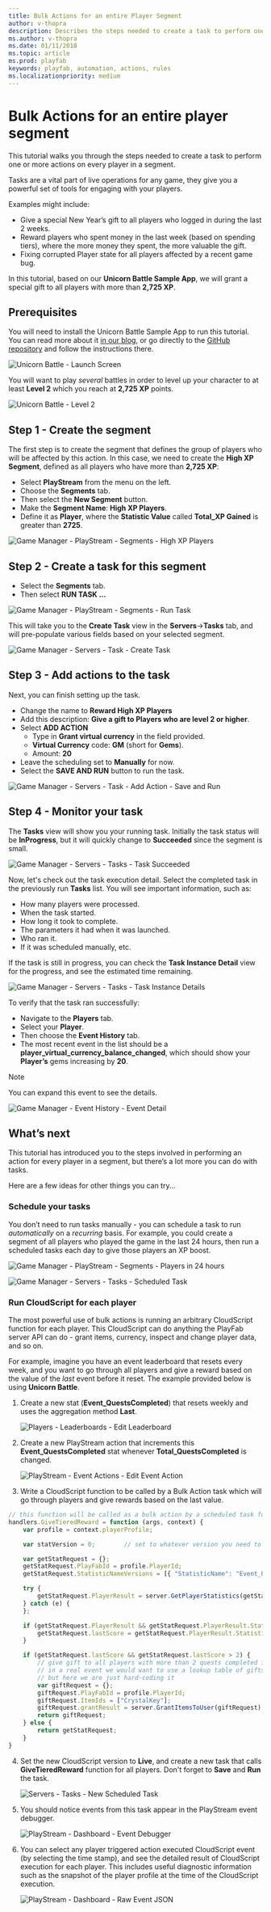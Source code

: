 ```yaml
---
title: Bulk Actions for an entire Player Segment
author: v-thopra
description: Describes the steps needed to create a task to perform one or more actions on every player in a segment.
ms.author: v-thopra
ms.date: 01/11/2018
ms.topic: article
ms.prod: playfab
keywords: playfab, automation, actions, rules
ms.localizationpriority: medium
---
```


# Bulk Actions for an entire player segment

This tutorial walks you through the steps needed to create a task to perform one or more actions on every player in a segment.

Tasks are a vital part of live operations for any game, they give you a powerful set of tools for engaging with your players.

Examples might include:

- Give a special New Year’s gift to all players who logged in during the last 2 weeks.
- Reward players who spent money in the last week (based on spending tiers), where the more money they spent, the more valuable the gift.
- Fixing corrupted Player state for all players affected by a recent game bug.

In this tutorial, based on our **Unicorn Battle Sample App**, we will grant a special gift to all players with more than **2,725 XP**.

## Prerequisites

You will need to install the Unicorn Battle Sample App to run this tutorial. You can read more about it [in our blog](https://playfab.com/check-out-unicorn-battle/), or go directly to the [GitHub repository](https://github.com/PlayFab/UnicornBattle) and follow the instructions there.

![Unicorn Battle - Launch Screen](media/tutorials/unicorn-battle-launch-screen.png)  

You will want to play *several* battles in order to level up your character to at least **Level 2** which you reach at **2,725 XP** points.

![Unicorn Battle - Level 2](media/tutorials/unicorn-battle-level-two.png)

## Step 1 - Create the segment

The first step is to create the segment that defines the group of players who will be affected by this action. In this case, we need to create the **High XP Segment**, defined as all players who have more than **2,725 XP**:

- Select **PlayStream** from the menu on the left.
- Choose the **Segments** tab.
- Then select the **New Segment** button.
- Make the **Segment Name**: **High XP Players**.
- Define it as **Player**, where the **Statistic Value** called **Total_XP Gained** is greater than **2725**.

![Game Manager - PlayStream - Segments - High XP Players](media/tutorials/game-manager-segments-high-xp-players.png)

## Step 2 - Create a task for this segment

- Select the **Segments** tab.
- Then select **RUN TASK …**

![Game Manager - PlayStream - Segments - Run Task](media/tutorials/game-manager-segments-run-task.png)

This will take you to the **Create Task** view in the **Servers**->**Tasks** tab, and will pre-populate various fields based on your selected segment.

![Game Manager - Servers - Task - Create Task](media/tutorials/game-manager-servers-task-create-task.png)

## Step 3 - Add actions to the task

Next, you can finish setting up the task.

- Change the name to **Reward High XP Players**
- Add this description: **Give a gift to Players who are level 2 or higher**.
- Select **ADD ACTION**
  - Type in **Grant virtual currency** in the field provided.
  - **Virtual Currency** code: **GM** (short for **Gems**).
  - Amount: **20**
- Leave the scheduling set to **Manually** for now.
- Select the **SAVE AND RUN** button to run the task.

![Game Manager - Servers - Task - Add Action - Save and Run](media/tutorials/game-manager-servers-task-add-action-save-and-run.png)

## Step 4 - Monitor your task

The **Tasks** view will show you your running task. Initially the task status will be **InProgress**, but it will quickly change to **Succeeded** since the segment is small.

![Game Manager - Servers - Tasks - Task Succeeded](media/tutorials/game-manager-servers-tasks-task-succeeded.png)

Now, let's check out the task execution detail. Select the completed task in the previously run **Tasks** list. You will see important information, such as:

- How many players were processed.
- When the task started.
- How long it took to complete.
- The parameters it had when it was launched.
- Who ran it.
- If it was scheduled manually, etc.

If the task is still in progress, you can check the **Task Instance Detail** view for the progress, and see the estimated time remaining.

![Game Manager - Servers - Tasks - Task Instance Details](media/tutorials/game-manager-servers-tasks-task-instance-details.png)

To verify that the task ran successfully:

- Navigate to the **Players** tab.
- Select your **Player**.
- Then choose the **Event History** tab.
- The most recent event in the list should be a **player_virtual_currency_balance_changed**, which should show your **Player’s** gems increasing by **20**.

> [!NOTE]
> You can expand this event to see the details.

![Game Manager - Event History - Event Detail](media/tutorials/game-manager-event-history-event-detail.png)

## What’s next

This tutorial has introduced you to the steps involved in performing an action for every player in a segment, but there’s a lot more you can do with tasks.

Here are a few ideas for other things you can try...

### Schedule your tasks

You don’t need to run tasks manually - you can schedule a task to run *automatically* on a *recurring* basis. For example, you could create a segment of all players who played the game in the last 24 hours, then run a scheduled tasks each day to give those players an XP boost.

![Game Manager - PlayStream - Segments - Players in 24 hours](media/tutorials/game-manager-segments-players-in-24-hours.png)

![Game Manager - Servers - Tasks - Scheduled Task](media/tutorials/game-manager-servers-tasks-scheduled-task.png)

### Run CloudScript for each player

The most powerful use of bulk actions is running an arbitrary CloudScript function for each player. This CloudScript can do anything the PlayFab server API can do - grant items, currency, inspect and change player data, and so on.

For example, imagine you have an event leaderboard that resets every week, and you want to go through all players and give a reward based on the value of the *last* event before it reset. The example provided below is using **Unicorn Battle**.

1. Create a new stat (**Event_QuestsCompleted**) that resets weekly and uses the aggregation method **Last**.

   ![Players - Leaderboards - Edit Leaderboard](media/tutorials/players-leaderboards-edit-leaderboard.png)

2. Create a new PlayStream action that increments this **Event_QuestsCompleted** stat whenever **Total_QuestsCompleted** is changed.

   ![PlayStream - Event Actions - Edit Event Action](media/tutorials/playstream-event-actions-edit-event-action.png)

3. Write a CloudScript function to be called by a Bulk Action task which will go through players and give rewards based on the last value.

```javascript
// this function will be called as a bulk action by a scheduled task for players in a segment
handlers.GiveTieredReward = function (args, context) {
    var profile = context.playerProfile;

    var statVersion = 0;        // set to whatever version you need to use

    var getStatRequest = {};
    getStatRequest.PlayFabId = profile.PlayerId;
    getStatRequest.StatisticNameVersions = [{ "StatisticName": "Event_QuestsCompleted", "Version": statVersion }];

    try {
        getStatRequest.PlayerResult = server.GetPlayerStatistics(getStatRequest);
    } catch (e) {
    };

    if (getStatRequest.PlayerResult && getStatRequest.PlayerResult.Statistics.length > 0) {
        getStatRequest.lastScore = getStatRequest.PlayerResult.Statistics[0].Value
    }

    if (getStatRequest.lastScore && getStatRequest.lastScore > 2) {
        // give gift to all players with more than 2 quests completed in last event
        // in a real event we would want to use a lookup table of gifts
        // but here we are just hard-coding it
        var giftRequest = {};
        giftRequest.PlayFabId = profile.PlayerId;
        giftRequest.ItemIds = ["CrystalKey"];
        giftRequest.grantResult = server.GrantItemsToUser(giftRequest);
        return giftRequest;
    } else {
        return getStatRequest;
    }
}
```

4. Set the new CloudScript version to **Live**, and create a new task that calls **GiveTieredReward** function for all players. Don't forget to **Save** and **Run** the task.

   ![Servers - Tasks - New Scheduled Task](media/tutorials/servers-tasks-new-scheduled-task.png)

5. You should notice events from this task appear in the PlayStream event debugger.

   ![PlayStream - Dashboard - Event Debugger](media/tutorials/playstream-dashboard-event-debugger.png)

6. You can select any player triggered action executed CloudScript event (by selecting the time stamp), and see the detailed result of CloudScript execution for each player. This includes useful diagnostic information such as the snapshot of the player profile at the time of the CloudScript execution.

   ![PlayStream - Dashboard - Raw Event JSON](media/tutorials/playstream-dashboard-raw-event-json.png)
